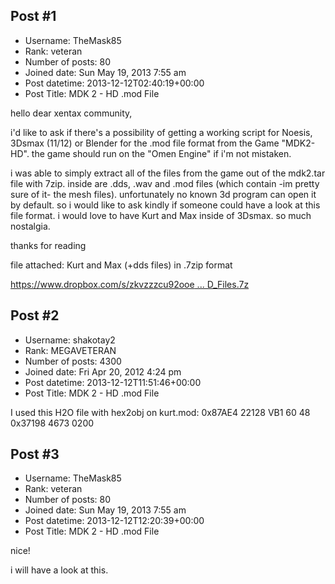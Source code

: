 ## Post #1
- Username: TheMask85
- Rank: veteran
- Number of posts: 80
- Joined date: Sun May 19, 2013 7:55 am
- Post datetime: 2013-12-12T02:40:19+00:00
- Post Title: MDK 2 - HD .mod File

hello dear xentax community,

i'd like to ask if there's a possibility of getting a working script for Noesis, 3Dsmax (11/12) or Blender
for the .mod file format from the Game "MDK2-HD".
the game should run on the "Omen Engine" if i'm not mistaken.

i was able to simply extract all of the files from the game out of the mdk2.tar file with 7zip.
inside are .dds, .wav and .mod files (which contain -im pretty sure of it- the mesh files).
unfortunately no known 3d program can open it by default.
so i would like to ask kindly if someone could have a look at this file format.
i would love to have Kurt and Max inside of 3Dsmax. 
so much nostalgia.

thanks for reading

file attached: Kurt and Max (+dds files) in .7zip format

[https://www.dropbox.com/s/zkvzzzcu92ooe ... D_Files.7z](https://www.dropbox.com/s/zkvzzzcu92ooege/MDK2_HD_Files.7z)
## Post #2
- Username: shakotay2
- Rank: MEGAVETERAN
- Number of posts: 4300
- Joined date: Fri Apr 20, 2012 4:24 pm
- Post datetime: 2013-12-12T11:51:46+00:00
- Post Title: MDK 2 - HD .mod File

[](http://www.pic-upload.de/view-21603260/kurt.jpg.html)

I used this H2O file with hex2obj on kurt.mod:
0x87AE4 22128
VB1
60 48
0x37198 4673
0200
## Post #3
- Username: TheMask85
- Rank: veteran
- Number of posts: 80
- Joined date: Sun May 19, 2013 7:55 am
- Post datetime: 2013-12-12T12:20:39+00:00
- Post Title: MDK 2 - HD .mod File

nice!

i will have a look at this.
